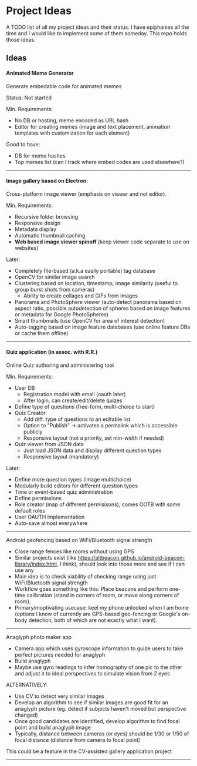 # Project Ideas

A TODO list of all my project ideas and their status. I have epiphanies all the time and I would like to implement some of them someday. This repo holds those ideas.

## Ideas
#### Animated Meme Generator

Generate embedable code for animated memes

Status: Not started

Min. Requirements:
- No DB or hosting, meme encoded as URL hash
- Editor for creating memes (image and text placement, animation templates with customization for each element)

Good to have:
- DB for meme hashes
- Top memes list (can I track where embed codes are used elsewhere?)

----

#### Image gallery based on Electron:

Cross-platform image viewer (emphasis on viewer and not editor).

Min. Requirements:
- Recursive folder browsing
- Responsive design
- Metadata display
- Automatic thumbnail caching
- __Web based image viewer spinoff__ (keep viewer code separate to use on websites)

Later:
- Completely file-based (a.k.a easily portable) tag database
- OpenCV for similar image search
- Clustering based on location, timestamp, image similarity (useful to group burst shots from cameras)
  - Ability to create collages and GIFs from images
- Panorama and PhotoSphere viewer (auto-detect panorama based on aspect ratio, possible autodetection of spheres based on image features or metadata for Google PhotoSpheres)
- Smart thumbmails (use OpenCV for area of interest detection)
- Auto-tagging based on image feature databases (use online feature DBs or cache them offline)

----

#### Quiz application (in assoc. with R.R.)

Online Quiz authoring and administering tool

Min. Requirements:
- User DB
  - Registration model with email (oauth later)
  - After login, can create/edit/delete quizes
- Define type of questions (free-form, multi-choice to start)
- Quiz Creator
  - Add diff. type of questions to an editable list
  - Option to "Publish" -> activates a permalink which is accessible publicly
  - Responsive layout (not a priority, set min-width if needed)
- Quiz viewer from JSON data
  - Just load JSON data and display different question types
  - Responsive layout (mandatory)

Later:
- Define more question types (image multichoice)
- Modularly build editors for different question types
- Time or event-based quiz administration
- Define permissions
- Role creator (map of different permisisons), comes OOTB with some default roles
- User OAUTH implementation
- Auto-save almost everywhere

----

Android geofencing based on WiFi/Bluetooth signal strength
- Close range fences like rooms without using GPS
- Similar projects exist (like https://altbeacon.github.io/android-beacon-library/index.html, I think), should look into those more and see if I can use any
- Main idea is to check viability of checking range using just WiFi/Bluetooth signal strength
- Workflow goes something like this: Place beacons and perform one-time calibration (stand in corners of room, or move along corners of room).
- Primary/moptivating usecase: keel my phone unlocked when I am home (options I know of currently are GPS-based geo-fencing or Google's on-body detection, both of which are not exactly what I want).

----

Anaglyph photo maker app

- Camera app which uses gyroscope information to guide users to take perfect pictures needed for anaglyph
- Build anaglyph
- Maybe use gyro readings to infer homography of one pic to the other and adjust it to ideal perspectives to simulate vision from 2 eyes

ALTERNATIVELY:

- Use CV to detect very similar images
- Develop an algorithm to see if similar images are good fit for an anaglyph picture (eg. detect if subjects haven't moved but perspective changed)
- Once good candidates are identified, develop algorithm to find focal point and build anaglyph image
- Typically, distance between cameras (or eyes) should be 1/30 or 1/50 of focal distance (distance from camera to focal point)

This could be a feature in the CV-assisted gallery application project

----
